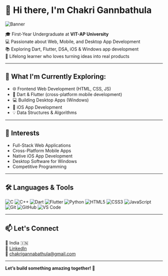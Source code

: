 # 👋 Hi there, I'm **Chakri Gannbathula**

![Banner](https://your-banner-image-url-here) <!-- Replace with your actual banner image URL -->

🎓 First-Year Undergraduate at **VIT-AP University**  
💻 Passionate about Web, Mobile, and Desktop App Development  
📚 Exploring Dart, Flutter, DSA, iOS & Windows app development  
🌱 Lifelong learner who loves turning ideas into real products

---

## 🚀 What I'm Currently Exploring:
- 🌐 Frontend Web Development (HTML, CSS, JS)
- 💬 Dart & Flutter (cross-platform mobile development)
- 💻 Building Desktop Apps (Windows)
- 📱 iOS App Development
- 💡 Data Structures & Algorithms

---

## 🧠 Interests
- Full-Stack Web Applications  
- Cross-Platform Mobile Apps  
- Native iOS App Development  
- Desktop Software for Windows  
- Competitive Programming  

---

## 🛠️ Languages & Tools

![C](https://img.shields.io/badge/C-00599C?style=flat&logo=c&logoColor=white)
![C++](https://img.shields.io/badge/C++-00599C?style=flat&logo=c%2B%2B&logoColor=white)
![Dart](https://img.shields.io/badge/Dart-0175C2?style=flat&logo=dart&logoColor=white)
![Flutter](https://img.shields.io/badge/Flutter-02569B?style=flat&logo=flutter&logoColor=white)
![Python](https://img.shields.io/badge/Python-3776AB?style=flat&logo=python&logoColor=white)
![HTML5](https://img.shields.io/badge/HTML5-E34F26?style=flat&logo=html5&logoColor=white)
![CSS3](https://img.shields.io/badge/CSS3-1572B6?style=flat&logo=css3&logoColor=white)
![JavaScript](https://img.shields.io/badge/JavaScript-F7DF1E?style=flat&logo=javascript&logoColor=black)
![Git](https://img.shields.io/badge/Git-F05032?style=flat&logo=git&logoColor=white)
![GitHub](https://img.shields.io/badge/GitHub-181717?style=flat&logo=github&logoColor=white)
![VS Code](https://img.shields.io/badge/VSCode-007ACC?style=flat&logo=visual-studio-code&logoColor=white)

---

## 📫 Let's Connect

📍 India 🇮🇳  
🔗 [LinkedIn](https://www.linkedin.com/in/chakri-gannabathula-661a0132a)  
📧 chakrigannabathula@gmail.com  

---

**Let’s build something amazing together! 🚀**
